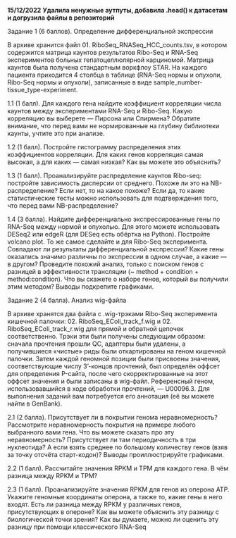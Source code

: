 **15/12/2022**
**Удалила ненужные аутпуты, добавила .head() к датасетам и догрузила файлы в репозиторий**




Задание 1 (6 баллов). Определение дифференциальной экспрессии

В архиве хранится файл 01. RiboSeq_RNASeq_HCC_counts.tsv, в
котором содержится матрица каунтов результатов Ribo-Seq и RNA-Seq
экспериментов больных гепатоцеллюлярной карциномой. Матрица каунтов
была получена стандартным воркфлоу STAR. На каждого пациента приходится
4 столбца в таблице (RNA-Seq нормы и опухоли, Ribo-Seq нормы и опухоли),
записанные в виде sample_number-tissue_type-experiment.

1.1 (1 балл). Для каждого гена найдите коэффициент корреляции числа
каунтов между экспериментами RNA-Seq и Ribo-Seq. Какую корреляцию вы
выберете — Пирсона или Спирмена? Обратите внимание, что перед вами не
нормированные на глубину библиотеки каунты, учтите это при анализе.

1.2 (1 балл). Постройте гистограмму распределения этих
коэффициентов корреляции. Для каких генов корреляция самая высокая, а
для каких — самая низкая? Как вы можете это объяснить?

1.3 (1 балл). Проанализируйте распределение каунтов Ribo-seq:
постройте зависимость дисперсии от среднего. Похоже ли это на
NB-распределение? Если нет, то на какое похоже? Если да, то какие
статистические тесты можно использовать для подтверждения того, что перед
вами NB-распределение?

1.4 (3 балла). Найдите дифференциально экспрессированные гены по
RNA-Seq между нормой и опухолью. Для этого можете использовать DESeq2
или edgeR (для DESeq есть обёртка на Python). Постройте volcano plot. То же
самое сделайте и для Ribo-Seq эксперимента. Совпадают ли результаты
дифференциальной экспрессии? Какие гены оказались значимо различны по
экспрессии в одном случае, а какие — в другом? Проведите похожий анализ,
только с поиском генов с разницей в эффективности трансляции (~ method +
condition + method:condition). Что вы скажете о наборе генов, который
вы получили этим методом? Выводы подкрепите графиками.



Задание 2 (4 балла). Анализ wig-файла

В архиве хранятся два файла с .wig-трэками Ribo-Seq эксперимента
кишечной палочки: 02. RiboSeq_EColi_track_f.wig и 02.
RiboSeq_EColi_track_r.wig для прямой и обратной цепочек
соответственно. Трэки эти были получены следующим образом: сначала
прочтения прошли QC, адаптеры были удалены, а получившиеся «чистые»
риды были откартированы на геном кишечной палочки. Затем каждой
геномной позиции были присвоены значения, соответствующие числу
3’-концов прочтений, был определён оффсет для определения P-сайта, после
чего скорректированные на этот оффсет значения и были записаны в
wig-файл. Референсный геном, использовавшийся в ходе обработки
прочтений, — U00096.3. Для выполнения заданий вам потребуется его
аннотация (её вы можете найти в GenBank).

2.1 (2 балла). Присутствует ли в покрытии генома неравномерность?
Рассмотрите неравномерность покрытия на примере любого выбранного вами
гена. Что вы можете сказать про эту неравномерность? Присутствует ли там
периодичность в три нуклеотида? А если взять среднее по большому
количеству генов (взяв за точку отсчёта старт-кодон)? Выводы
проиллюстрируйте графиками.

2.2 (1 балл). Рассчитайте значения RPKM и TPM для каждого гена. В чём
разница между RPKM и TPM?

2.3 (1 балл). Проанализируйте значения RPKM для генов из оперона ATP.
Укажите геномные координаты оперона, а также то, какие гены в него входят.
Есть ли разница между RPKM у различных генов, присутствующих в опероне?
Как вы можете объяснить эту разницу с биологической точки зрения? Как вы
думаете, можно ли оценить эту разницу при помощи классического RNA-Seq
